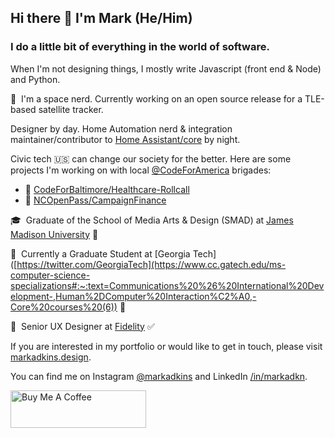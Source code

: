 ## Hi there 👋 I'm Mark (He/Him)
### I do a little bit of everything in the world of software.
When I'm not designing things, I mostly write Javascript (front end & Node) and Python.

🔭&nbsp;&nbsp;I'm a space nerd.  Currently working on an open source release for a TLE-based satellite tracker.

Designer by day.  Home Automation nerd & integration maintainer/contributor to [Home Assistant/core](https://github.com/home-assistant/core/) by night.

Civic tech 🇺🇸 can change our society for the better.  Here are some projects I'm working on with local [@CodeForAmerica](https://github.com/codeforamerica) brigades:
- 🏥 [CodeForBaltimore/Healthcare-Rollcall](https://github.com/CodeForBaltimore/Healthcare-Rollcall)
- 📒 [NCOpenPass/CampaignFinance](https://github.com/ncopenpass/CampaignFinance)

🎓&nbsp;&nbsp;Graduate of the School of Media Arts & Design (SMAD) at [James Madison University](https://www.jmu.edu/smad/) 🐶

🏫&nbsp;&nbsp;Currently a Graduate Student at [Georgia Tech]([https://twitter.com/GeorgiaTech](https://www.cc.gatech.edu/ms-computer-science-specializations#:~:text=Communications%20%26%20International%20Development-,Human%2DComputer%20Interaction%C2%A0,-Core%20courses%20(6)) 🐝

🎨&nbsp;&nbsp;Senior UX Designer at [Fidelity](https://fidelity.com/) ✅

If you are interested in my portfolio or would like to get in touch, please visit [markadkins.design](https://markadkins.design).

You can find me on Instagram [@markadkins](https://instagram.com/markadkins) and LinkedIn [/in/markadkn](https://www.linkedin.com/in/markadkn).

<img style="visibility: hidden; display: none; width:0px;height: 0px;" src="https://profile-counter.glitch.me/funkybunch/count.svg" alt="hit counter" align="center" width="0" height="0">

<a href="https://www.buymeacoffee.com/madkins" target="_blank"><img src="https://cdn.buymeacoffee.com/buttons/v2/default-yellow.png" alt="Buy Me A Coffee" style="height: 60px !important;width: 217px !important;" ></a>
